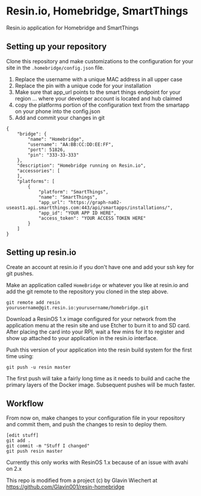 # Resin.io, Homebridge, SmartThings

Resin.io application for Homebridge and SmartThings

## Setting up your repository
Clone this repository and make customizations to the configuration for your site in the
`.homebridge/config.json` file.


1. Replace the username with a unique MAC address in all upper case
1. Replace the pin with a unique code for your installation
1. Make sure that app_url points to the smart things endpoint for your region ... where your developer account is located and hub claimed
1. copy the platforms portion of the configuration text from the smartapp on your phone into the config.json 
1. Add and commit your changes in git

```
{
    "bridge": {
        "name": "Homebridge",
        "username": "AA:BB:CC:DD:EE:FF",
        "port": 51826,
        "pin": "333-33-333"
    },
    "description": "Homebridge running on Resin.io",
    "accessories": [
    ],
    "platforms": [
        {
            "platform": "SmartThings",
            "name": "SmartThings",
            "app_url": "https://graph-na02-useast1.api.smartthings.com:443/api/smartapps/installations/",
            "app_id": "YOUR APP ID HERE",
            "access_token": "YOUR ACCESS TOKEN HERE"
        }
    ]
}
```

## Setting up resin.io

Create an account at resin.io if you don't have one and add your ssh key for git pushes.

Make an application called `HomeBridge` or whatever you like at
resin.io and add the git remote to the repository you cloned in the step above.

`git remote add resin yourusername@git.resin.io:yourusername/homebridge.git`

Download a ResinOS 1.x image configured for your network from the application menu
at the resin site and use Etcher to burn it to and SD card. After placing the card
into your RPI, wait a few mins for it to register and show up attached to your
application in the resin.io interface.

Push this version of your application into the resin build system for the first time using:

`git push -u resin master`

The first push will take a fairly long time as it needs to build and cache
the primary layers of the Docker image. Subsequent pushes will be much faster.

## Workflow

From now on, make changes to your configuration file in your repository and
commit them, and push the changes to resin to deploy them.

```
[edit stuff]
git add .
git commit -m "Stuff I changed"
git push resin master
```

Currently this only works with ResinOS 1.x because of an issue with avahi on 2.x

This repo is modified from a project (c) by Glavin Wiechert at https://github.com/Glavin001/resin-homebridge
